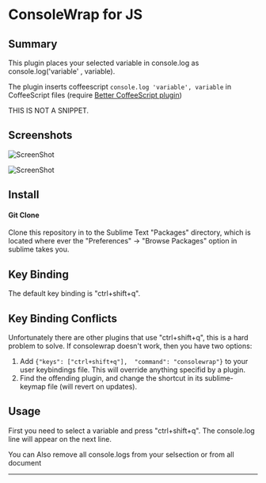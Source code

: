 ConsoleWrap for JS
================

## Summary
This plugin places your selected variable in console.log as console.log('variable' , variable).

The plugin inserts coffeescript `console.log 'variable', variable` in CoffeeScript files (require [Better CoffeeScript plugin](https://sublime.wbond.net/packages/Better%20CoffeeScript))

THIS IS NOT A SNIPPET.

## Screenshots
![ScreenShot](https://raw.github.com/unknownuser88/consolewrap/master/screenshot.PNG)

![ScreenShot](https://raw.github.com/unknownuser88/consolewrap/master/screenshot2.png)
## Install

#### Git Clone
Clone this repository in to the Sublime Text "Packages" directory, which is located where ever the
"Preferences" -> "Browse Packages" option in sublime takes you.

## Key Binding

The default key binding is "ctrl+shift+q".

## Key Binding Conflicts

Unfortunately there are other plugins that use "ctrl+shift+q", this is a hard problem to solve. If consolewrap doesn't work, then you have two options:

1. Add ```{"keys": ["ctrl+shift+q"],  "command": "consolewrap"}``` to your user keybindings file. This will override anything specifid by a plugin.
2. Find the offending plugin, and change the shortcut in its sublime-keymap file (will revert on updates).


## Usage

First you need to select a variable and press "ctrl+shift+q". The console.log line will appear on the next line.

You can Also remove all console.logs from your selsection or from all document

---
